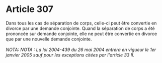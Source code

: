 # Article 307

Dans tous les cas de séparation de corps, celle-ci peut être convertie en divorce par une demande conjointe.   Quand la séparation de corps a été prononcée sur demande conjointe, elle ne peut être convertie en divorce que par une nouvelle demande conjointe.<br/><br/><i>NOTA:   NOTA : La loi 2004-439 du 26 mai 2004 entrera en vigueur le 1er janvier 2005 sauf pour les exceptions citées par l'article 33 II.</i>
